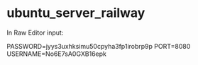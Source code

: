 # ubuntu_server_railway

In Raw Editor input:

PASSWORD=jyys3uxhksimu50cpyha3fp1irobrp9p
PORT=8080
USERNAME=No6E7sA0GXB16epk
